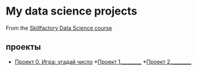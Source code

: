 # My data science projects
From the [Skillfactory Data Science course](https://skillfactory.ru/data-scientist)

## проекты

* [Проект 0. Игра: угадай число](https://github.com/riotpie242/Data_science---test-project1)
*[Проект 1.________]()
*[Проект 2.________]()
